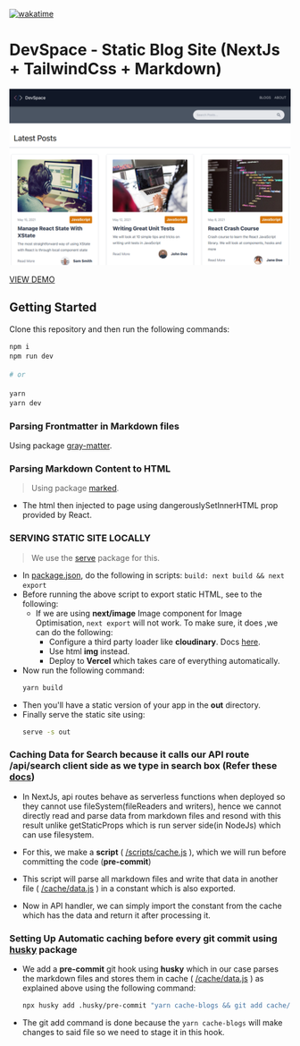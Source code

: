 [![wakatime](https://wakatime.com/badge/github/raunak96/devspace-static-blog.svg)](https://wakatime.com/badge/github/raunak96/devspace-static-blog)
# DevSpace - Static Blog Site (NextJs + TailwindCss + Markdown)  

![DevSpace Blog](/public/images/app-demo.png 'DevSpace Blog')

[VIEW DEMO](https://rawn-blog.vercel.app/)

## Getting Started

Clone this repository and then run the following commands:

```bash
npm i
npm run dev

# or

yarn
yarn dev
```

### Parsing Frontmatter in Markdown files
Using package [gray-matter](https://github.com/jonschlinkert/gray-matter).

### Parsing Markdown Content to HTML
> Using package [marked](https://github.com/markedjs/marked).
- The html then injected to page using dangerouslySetInnerHTML prop provided by React.

### SERVING STATIC SITE LOCALLY
> We use the [serve](https://github.com/vercel/serve) package for this.
- In [package.json](/package.json), do the following in scripts:
  `build: next build && next export`
- Before running the above script to export static HTML, see to the following:
  - If we are using **next/image** Image component for Image Optimisation, `next export` will not work. To make sure, it does ,we can do the following:
    - Configure a third party loader like **cloudinary**. Docs [here](https://nextjs.org/docs/basic-features/image-optimization).
    - Use html **img** instead.
    - Deploy to **Vercel** which takes care of everything automatically.
- Now run the following command:
  ```bash
  yarn build
  ```
- Then you'll have a static version of your app in the **out** directory.
- Finally serve the static site using:
  ```bash
  serve -s out
  ``` 

### Caching Data for Search because it calls our API route **/api/search** client side as we type in search box (Refer these [docs](https://medium.com/@matswainson/building-a-search-component-for-your-next-js-markdown-blog-9e75e0e7d210))

- In NextJs, api routes behave as serverless functions when deployed so they cannot use fileSystem(fileReaders and writers), hence we cannot directly read and parse data from markdown files and resond with this result unlike getStaticProps which is run server side(in NodeJs) which can use filesystem.

- For this, we make a **script** ( [/scripts/cache.js](/scripts/cache.js) ), which we will run before committing the code (**pre-commit**)

- This script will parse all markdown files and write that data in another file ( [/cache/data.js](cache/data.js) ) in a constant which is also exported.
  
- Now in API handler, we can simply import the constant from the cache which has the data and return it after processing it.

### Setting Up Automatic caching before every git commit using [husky](https://www.npmjs.com/package/husky) package
- We add a **pre-commit** git hook using **husky** which in our case parses the markdown files and stores them in cache ( [/cache/data.js](cache/data.js) ) as explained above using the following command:
  ```bash
  npx husky add .husky/pre-commit "yarn cache-blogs && git add cache/data.js"
  ```
- The git add command is done because the `yarn cache-blogs` will make changes to said file so we need to stage it in this hook.